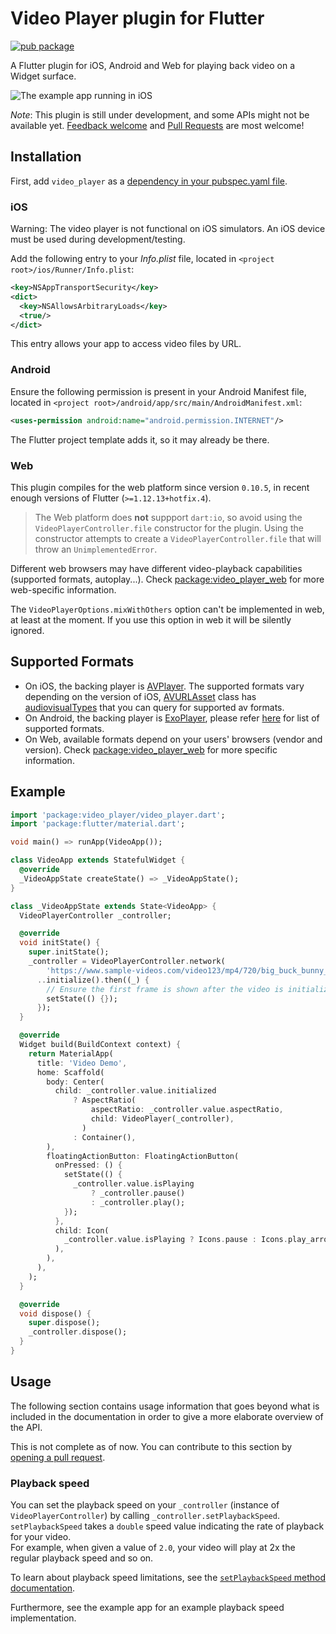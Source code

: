 # Video Player plugin for Flutter

[![pub package](https://img.shields.io/pub/v/video_player.svg)](https://pub.dev/packages/video_player)

A Flutter plugin for iOS, Android and Web for playing back video on a Widget surface.

![The example app running in iOS](https://github.com/flutter/plugins/blob/master/packages/video_player/video_player/doc/demo_ipod.gif?raw=true)

*Note*: This plugin is still under development, and some APIs might not be available yet.
[Feedback welcome](https://github.com/flutter/flutter/issues) and
[Pull Requests](https://github.com/flutter/plugins/pulls) are most welcome!

## Installation

First, add `video_player` as a [dependency in your pubspec.yaml file](https://flutter.dev/using-packages/).

### iOS

Warning: The video player is not functional on iOS simulators. An iOS device must be used during development/testing.

Add the following entry to your _Info.plist_ file, located in `<project root>/ios/Runner/Info.plist`:

```xml
<key>NSAppTransportSecurity</key>
<dict>
  <key>NSAllowsArbitraryLoads</key>
  <true/>
</dict>
```

This entry allows your app to access video files by URL.

### Android

Ensure the following permission is present in your Android Manifest file, located in `<project root>/android/app/src/main/AndroidManifest.xml`:

```xml
<uses-permission android:name="android.permission.INTERNET"/>
```

The Flutter project template adds it, so it may already be there.

### Web

This plugin compiles for the web platform since version `0.10.5`, in recent enough versions of Flutter (`>=1.12.13+hotfix.4`).

> The Web platform does **not** suppport `dart:io`, so avoid using the `VideoPlayerController.file` constructor for the plugin. Using the constructor attempts to create a `VideoPlayerController.file` that will throw an `UnimplementedError`.

Different web browsers may have different video-playback capabilities (supported formats, autoplay...). Check [package:video_player_web](https://pub.dev/packages/video_player_web) for more web-specific information.

The `VideoPlayerOptions.mixWithOthers` option can't be implemented in web, at least at the moment. If you use this option in web it will be silently ignored.

## Supported Formats

- On iOS, the backing player is [AVPlayer](https://developer.apple.com/documentation/avfoundation/avplayer).
  The supported formats vary depending on the version of iOS, [AVURLAsset](https://developer.apple.com/documentation/avfoundation/avurlasset) class
  has [audiovisualTypes](https://developer.apple.com/documentation/avfoundation/avurlasset/1386800-audiovisualtypes?language=objc) that you can query for supported av formats.
- On Android, the backing player is [ExoPlayer](https://google.github.io/ExoPlayer/),
  please refer [here](https://google.github.io/ExoPlayer/supported-formats.html) for list of supported formats.
- On Web, available formats depend on your users' browsers (vendor and version). Check [package:video_player_web](https://pub.dev/packages/video_player_web) for more specific information.

## Example

```dart
import 'package:video_player/video_player.dart';
import 'package:flutter/material.dart';

void main() => runApp(VideoApp());

class VideoApp extends StatefulWidget {
  @override
  _VideoAppState createState() => _VideoAppState();
}

class _VideoAppState extends State<VideoApp> {
  VideoPlayerController _controller;

  @override
  void initState() {
    super.initState();
    _controller = VideoPlayerController.network(
        'https://www.sample-videos.com/video123/mp4/720/big_buck_bunny_720p_20mb.mp4')
      ..initialize().then((_) {
        // Ensure the first frame is shown after the video is initialized, even before the play button has been pressed.
        setState(() {});
      });
  }

  @override
  Widget build(BuildContext context) {
    return MaterialApp(
      title: 'Video Demo',
      home: Scaffold(
        body: Center(
          child: _controller.value.initialized
              ? AspectRatio(
                  aspectRatio: _controller.value.aspectRatio,
                  child: VideoPlayer(_controller),
                )
              : Container(),
        ),
        floatingActionButton: FloatingActionButton(
          onPressed: () {
            setState(() {
              _controller.value.isPlaying
                  ? _controller.pause()
                  : _controller.play();
            });
          },
          child: Icon(
            _controller.value.isPlaying ? Icons.pause : Icons.play_arrow,
          ),
        ),
      ),
    );
  }

  @override
  void dispose() {
    super.dispose();
    _controller.dispose();
  }
}
```

## Usage

The following section contains usage information that goes beyond what is included in the
documentation in order to give a more elaborate overview of the API.

This is not complete as of now. You can contribute to this section by [opening a pull request](https://github.com/flutter/plugins/pulls).

### Playback speed

You can set the playback speed on your `_controller` (instance of `VideoPlayerController`) by
calling `_controller.setPlaybackSpeed`. `setPlaybackSpeed` takes a `double` speed value indicating 
the rate of playback for your video.  
For example, when given a value of `2.0`, your video will play at 2x the regular playback speed
and so on.

To learn about playback speed limitations, see the [`setPlaybackSpeed` method documentation](https://pub.dev/documentation/video_player/latest/video_player/VideoPlayerController/setPlaybackSpeed.html).

Furthermore, see the example app for an example playback speed implementation.
